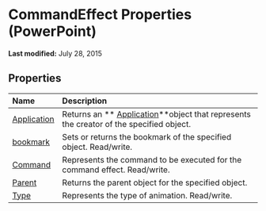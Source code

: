 
# CommandEffect Properties (PowerPoint)

 **Last modified:** July 28, 2015


## Properties



|**Name**|**Description**|
|:-----|:-----|
| [Application](c3b54f4d-5761-9606-b675-9258d5f0faee.md)|Returns an  ** [Application](978c2b99-4271-b953-4283-73b5f3d96f41.md)**object that represents the creator of the specified object.|
| [bookmark](02ca8d96-e040-2cdc-8adb-09be572dec57.md)|Sets or returns the bookmark of the specified object. Read/write.|
| [Command](64440745-d84a-f0e8-6857-ca0f7ada42b6.md)|Represents the command to be executed for the command effect. Read/write.|
| [Parent](06e0ba82-71ad-be99-adae-1ac44fd4d4bf.md)|Returns the parent object for the specified object.|
| [Type](c4ce74d9-1e16-34f9-88cf-f4ccb132c690.md)|Represents the type of animation. Read/write.|

